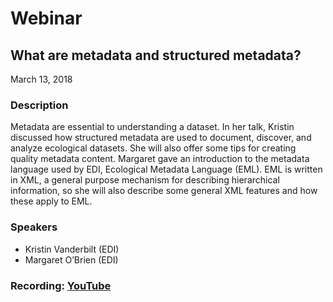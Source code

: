 # Webinar

## What are metadata and structured metadata?

March 13, 2018

### Description

Metadata are essential to understanding a dataset. In her talk, Kristin discussed how structured metadata are used to document, discover, and analyze ecological datasets. She will also offer some tips for creating quality metadata content. Margaret gave an introduction to the metadata language used by EDI, Ecological Metadata Language (EML). EML is written in XML, a general purpose mechanism for describing hierarchical information, so she will also describe some general XML features and how these apply to EML.

### Speakers

* Kristin Vanderbilt (EDI)
* Margaret O’Brien (EDI)

### Recording: [YouTube](https://youtu.be/_o9gXtHuyes)

<!-- Webinars -->

